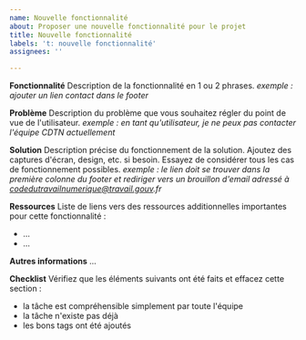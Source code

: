 ```yaml
---
name: Nouvelle fonctionnalité
about: Proposer une nouvelle fonctionnalité pour le projet
title: Nouvelle fonctionnalité
labels: 't: nouvelle fonctionnalité'
assignees: ''

---
```


**Fonctionnalité**
Description de la fonctionnalité en 1 ou 2 phrases.
_exemple : ajouter un lien contact dans le footer_

**Problème**
Description du problème que vous souhaitez régler du point de vue de l'utilisateur.
_exemple : en tant qu'utilisateur, je ne peux pas contacter l'équipe CDTN actuellement_

**Solution**
Description précise du fonctionnement de la solution. Ajoutez des captures d'écran, design, etc. si besoin. Essayez de considérer tous les cas de fonctionnement possibles.
_exemple : le lien doit se trouver dans la première colonne du footer et rediriger vers un brouillon d'email adressé à codedutravailnumerique@travail.gouv.fr_

**Ressources**
Liste de liens vers des ressources additionnelles importantes pour cette fonctionnalité :
  - ...
  - ...

**Autres informations**
...

**Checklist**
Vérifiez que les éléments suivants ont été faits et effacez cette section :
  - la tâche est compréhensible simplement par toute l'équipe
  - la tâche n'existe pas déjà
  - les bons tags ont été ajoutés
